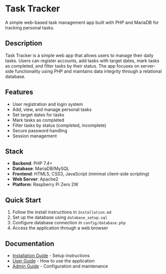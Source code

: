 # Task Tracker

A simple web-based task management app built with PHP and MariaDB for tracking personal tasks.

## Description

Task Tracker is a simple web app that allows users to manage their daily tasks. Users can register accounts, add tasks with target dates, mark tasks as completed, and filter tasks by their status. The app focuses on server-side functionality using PHP and maintains data integrity through a relational database.

## Features

- User registration and login system
- Add, view, and manage personal tasks
- Set target dates for tasks
- Mark tasks as completed
- Filter tasks by status (completed, incomplete)
- Secure password handling
- Session management


## Stack

- **Backend**: PHP 7.4+
- **Database**: MariaDB/MySQL
- **Frontend**: HTML5, CSS3, JavaScript (minimal client-side scripting)
- **Web Server**: Apache2
- **Platform**: Raspberry Pi Zero 2W


## Quick Start

1. Follow the install instructions in `Installation.md`
2. Set up the database using `database_setup.sql`
3. Configure database connection in `config/database.php`
4. Access the application through a web browser

## Documentation

- [Installation Guide](Installation.md) - Setup instructions
- [User Guide](UserGuide.md) - How to use the application
- [Admin Guide](AdminGuide.md) - Configuration and maintenance
